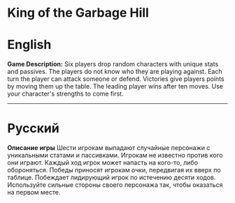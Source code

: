 #                                                       King of the Garbage Hill

# English

**Game Description:**
Six players drop random characters with unique stats and passives. The players do not know who they are playing against. Each turn the player can attack someone or defend. Victories give players points by moving them up the table. The leading player wins after ten moves.
Use your character's strengths to come first.



________________________________________________________________________________________________________________________________________
# Русский

**Описание игры**
Шести игрокам выпадают случайные персонажи с уникальными статами и пассивками. Игрокам не известно против кого они играют. Каждый ход игрок может напасть на кого-то, либо обороняться. Победы приносят игрокам очки, передвигая их вверх по таблице. Побеждает лидирующий игрок по истечению десяти ходов.
Используйте сильные стороны своего персонажа так, чтобы оказаться на первом месте.


